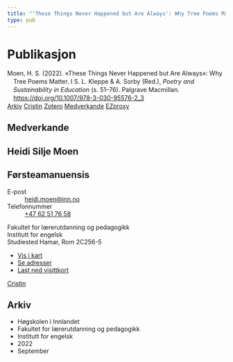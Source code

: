 ```yaml
---
title: "'These Things Never Happened but Are Always': Why Tree Poems Matter"
type: pub
---
```

<h1>Publikasjon</h1>
<article id="csl-bib-container-FRIPMT53" class="csl-bib-container">
  <div class="csl-bib-body" style="line-height: 1.35; padding-left: 1em; text-indent:-1em;">
  <div class="csl-entry">Moen, H. S. (2022). &#xAB;These Things Never Happened but Are Always&#xBB;: Why Tree Poems Matter. I S. L. Kleppe &amp; A. Sorby (Red.), <i>Poetry and Sustainability in Education</i> (s. 51&#x2013;76). Palgrave Macmillan. <a href="https://doi.org/10.1007/978-3-030-95576-2_3">https://doi.org/10.1007/978-3-030-95576-2_3</a></div>
</div>
  <div class="csl-bib-buttons">
    <a href="#taxonomy-article-FRIPMT53" class="csl-bib-button">Arkiv</a>
    <a href="https://app.cristin.no/results/show.jsf?id=2049392" alt="Cristin URL" class="csl-bib-button">Cristin</a>
    <a href="http://zotero.org/groups/5022929/items/FRIPMT53" alt="Zotero URL" class="csl-bib-button">Zotero</a>
    <a href="#contributors-article-FRIPMT53" class="csl-bib-button">Medverkande</a>
    <a href="http://ezproxy.inn.no/login?url=https://doi.org/10.1007/978-3-030-95576-2_3" class="csl-bib-button">EZproxy</a>
  </div>
  <div id="csl-bib-meta-container-FRIPMT53"></div>
</article>
<div id="csl-bib-meta-FRIPMT53" class="csl-bib-meta">
  <article id="contributors-article-FRIPMT53" class="contributors-article">
    <h1>Medverkande</h1>
    <div class="personas">
<div class="vrtx-hinn-person-card">
<div class="photo">
<i class="lar la-user-circle missing-person"></i>
</div>
<div class="info">
<hgroup><h1>Heidi Silje Moen</h1>
<h2>Førsteamanuensis</h2>
</hgroup><dl>
<dt>E-post</dt>
<dd>
<a href="mailto:heidi.moen@inn.no">heidi.moen@inn.no</a>
</dd>
<dt>Telefonnummer</dt>
<dd><a href="tel:+4762517658">
+47 62 51 76 58
</a></dd>
</dl>
<p>
Fakultet for lærerutdanning og pedagogikk<br>
Institutt for engelsk<br>
Studiested Hamar,
Rom 2C256-5
</p>
<ul class="vrtx-hinn-links">
<li><a href="https://www.google.com/maps?q=60.79625,11.07386">Vis i kart</a></li>
<li><a href="https://www.inn.no/finn-en-ansatt/heidi-moen.html#vrtx-hinn-addresses">Se adresser</a></li>
<li><a href="https://www.inn.no/finn-en-ansatt/heidi-moen.html?vrtx=vcf">Last ned visittkort</a></li>
</ul>
</div>
</div>
<a href="https://app.cristin.no/persons/show.jsf?id=47464" alt="Cristin URL" class="personas-cristin">Cristin</a>
</div>
  </article>
  <article id="taxonomy-article-FRIPMT53" class="taxonomy-article">
    <h1>Arkiv</h1>
    <ul>
      <li>Høgskolen i Innlandet</li>
      <li>Fakultet for lærerutdanning og pedagogikk</li>
      <li>Institutt for engelsk</li>
      <li>2022</li>
      <li>September</li>
    </ul>
  </article>
</div>
